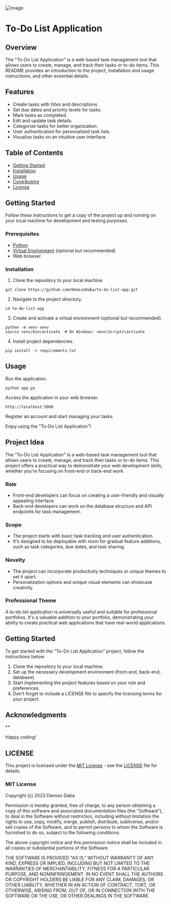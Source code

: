 ![image](https://github.com/DemisoDaba/to-do-list-app/assets/125874545/33f7aea1-2516-4dac-940d-a5f7f9741784)

# To-Do List Application

## Overview

The "To-Do List Application" is a web-based task management tool that allows users to create, manage, and track their tasks or to-do items. This README provides an introduction to the project, installation and usage instructions, and other essential details.

## Features

- Create tasks with titles and descriptions.
- Set due dates and priority levels for tasks.
- Mark tasks as completed.
- Edit and update task details.
- Categorize tasks for better organization.
- User authentication for personalized task lists.
- Visualize tasks on an intuitive user interface.

## Table of Contents

- [Getting Started](#getting-started)
- [Installation](#installation)
- [Usage](#usage)
- [Contributing](#contributing)
- [License](#license)

## Getting Started

Follow these instructions to get a copy of the project up and running on your local machine for development and testing purposes.

### Prerequisites

- [Python](https://www.python.org/downloads/)
- [Virtual Environment](https://docs.python.org/3/tutorial/venv.html) (optional but recommended)
- Web browser

### Installation

1. Clone the repository to your local machine.

```
git clone https://github.com/DemisoDaba/to-do-list-app.git
```
2. Navigate to the project directory.

```
cd to-do-list-app
```
3. Create and activate a virtual environment (optional but recommended).

```
python -m venv venv
source venv/bin/activate  # On Windows: venv\Scripts\activate
```
4. Install project dependencies.

```
pip install -r requirements.txt
```
## Usage

Run the application.
```
python app.py
```
Access the application in your web browser.

```
http://localhost:5000
```
Register an account and start managing your tasks.

Enjoy using the "To-Do List Application"!

## Project Idea

The "To-Do List Application" is a web-based task management tool that allows users to create, manage, and track their tasks or to-do items. This project offers a practical way to demonstrate your web development skills, whether you're focusing on front-end or back-end work.

### Role

- Front-end developers can focus on creating a user-friendly and visually appealing interface.
- Back-end developers can work on the database structure and API endpoints for task management.

### Scope

- The project starts with basic task tracking and user authentication.
- It's designed to be deployable with room for gradual feature additions, such as task categories, due dates, and task sharing.

### Novelty

- The project can incorporate productivity techniques or unique themes to set it apart.
- Personalization options and unique visual elements can showcase creativity.

### Professional Theme

A to-do list application is universally useful and suitable for professional portfolios. It's a valuable addition to your portfolio, demonstrating your ability to create practical web applications that have real-world applications.

## Getting Started

To get started with the "To-Do List Application" project, follow the instructions below:

1. Clone the repository to your local machine.
2. Set up the necessary development environment (front-end, back-end, database).
3. Start implementing the project features based on your role and preferences.
4. Don't forget to include a LICENSE file to specify the licensing terms for your project.

## Acknowledgments

**

Happy coding!

## LICENSE

This project is licensed under the [MIT License](LICENSE) - see the [LICENSE](LICENSE) file for details.

### MIT License

Copyright (c) 2023 Demiso Daba

Permission is hereby granted, free of charge, to any person obtaining a copy of this software and associated documentation files (the "Software"), to deal in the Software without restriction, including without limitation the rights to use, copy, modify, merge, publish, distribute, sublicense, and/or sell copies of the Software, and to permit persons to whom the Software is furnished to do so, subject to the following conditions:

The above copyright notice and this permission notice shall be included in all copies or substantial portions of the Software.

THE SOFTWARE IS PROVIDED "AS IS," WITHOUT WARRANTY OF ANY KIND, EXPRESS OR IMPLIED, INCLUDING BUT NOT LIMITED TO THE WARRANTIES OF MERCHANTABILITY, FITNESS FOR A PARTICULAR PURPOSE, AND NONINFRINGEMENT. IN NO EVENT SHALL THE AUTHORS OR COPYRIGHT HOLDERS BE LIABLE FOR ANY CLAIM, DAMAGES, OR OTHER LIABILITY, WHETHER IN AN ACTION OF CONTRACT, TORT, OR OTHERWISE, ARISING FROM, OUT OF, OR IN CONNECTION WITH THE SOFTWARE OR THE USE, OR OTHER DEALINGS IN THE SOFTWARE.

